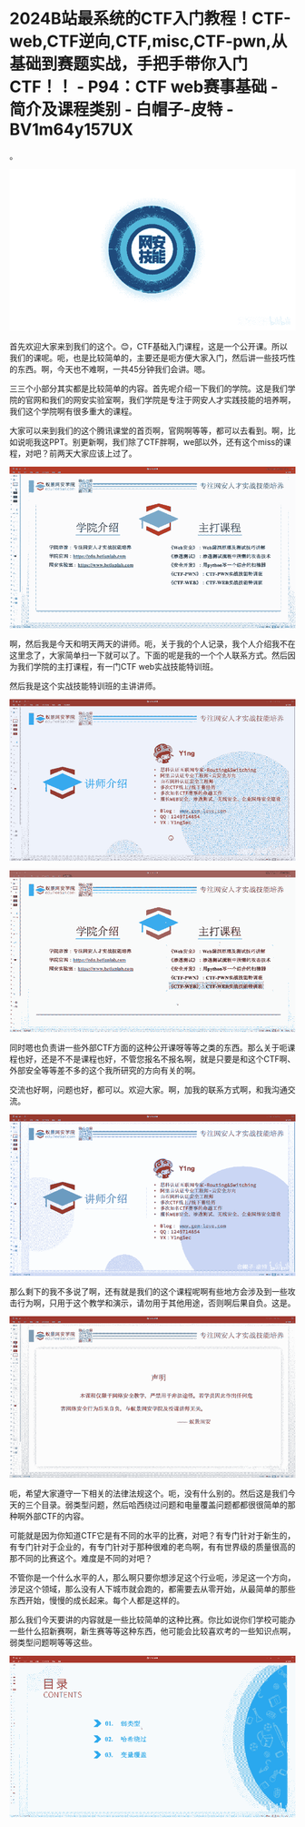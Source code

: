 # 2024B站最系统的CTF入门教程！CTF-web,CTF逆向,CTF,misc,CTF-pwn,从基础到赛题实战，手把手带你入门CTF！！ - P94：CTF web赛事基础 - 简介及课程类别 - 白帽子-皮特 - BV1m64y157UX

。

![](img/a7fe7ba9716586974bf7be60ab0f9ef8_1.png)

首先欢迎大家来到我们的这个。😊，CTF基础入门课程，这是一个公开课。所以我们的课呢。呃，也是比较简单的，主要还是呃方便大家入门，然后讲一些技巧性的东西。啊，今天也不难啊，一共45分钟我们会讲。嗯。

三三个小部分其实都是比较简单的内容。首先呢介绍一下我们的学院。这是我们学院的官网和我们的网安实验室啊，我们学院是专注于网安人才实践技能的培养啊，我们这个学院啊有很多重大的课程。

大家可以来到我们的这个腾讯课堂的首页啊，官网啊等等，都可以去看到。啊，比如说呃我这PPT。别更新啊，我们除了CTF胖啊，we部以外，还有这个miss的课程，对吧？前两天大家应该上过了。



![](img/a7fe7ba9716586974bf7be60ab0f9ef8_3.png)

啊，然后我是今天和明天两天的讲师。呃，关于我的个人记录，我个人介绍我不在这里念了，大家简单扫一下就可以了。下面的呢是我的一个个人联系方式。然后因为我们学院的主打课程，有一门CTF web实战技能特训班。

然后我是这个实战技能特训班的主讲讲师。

![](img/a7fe7ba9716586974bf7be60ab0f9ef8_5.png)

![](img/a7fe7ba9716586974bf7be60ab0f9ef8_6.png)

同时嗯也负责讲一些外部CTF方面的这种公开课呀等等之类的东西。那么关于呃课程也好，还是不不是课程也好，不管您报名不报名啊，就是只要是和这个CTF啊、外部安全等等差不多的这个我所研究的方向有关的啊。

交流也好啊，问题也好，都可以。欢迎大家。啊，加我的联系方式啊，和我沟通交流。

![](img/a7fe7ba9716586974bf7be60ab0f9ef8_8.png)

那么剩下的我不多说了啊，还有就是我们的这个课程呢啊有些地方会涉及到一些攻击行为啊，只用于这个教学和演示，请勿用于其他用途，否则啊后果自负。这是。



![](img/a7fe7ba9716586974bf7be60ab0f9ef8_10.png)

呃，希望大家遵守一下相关的法律法规这个。呃，没有什么别的。然后这是我们今天的三个目录。弱类型问题，然后哈西绕过问题和电量覆盖问题都都很很简单的那种啊外部CTF的内容。

可能就是因为你知道CTF它是有不同的水平的比赛，对吧？有专门针对于新生的，有专门针对于企业的，有专门针对于那种很难的老鸟啊，有有世界级的质量很高的那不同的比赛这个。难度是不同的对吧？

不管你是一个什么水平的人，那么啊只要你想涉足这个行业呃，涉足这一个方向，涉足这个领域，那么没有人下城市就会跑的，都需要去从零开始，从最简单的那些东西开始，慢慢的成长起来。每个人都是这样的。

那么我们今天要讲的内容就是一些比较简单的这种比赛。你比如说你们学校可能办一些什么招新赛啊，新生赛等等这种东西，他可能会比较喜欢考的一些知识点啊，弱类型问题啊等等这些。



![](img/a7fe7ba9716586974bf7be60ab0f9ef8_12.png)